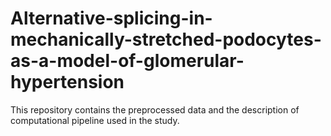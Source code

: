 # Alternative-splicing-in-mechanically-stretched-podocytes-as-a-model-of-glomerular-hypertension

This repository contains the preprocessed data and the description of computational pipeline used in the study.
